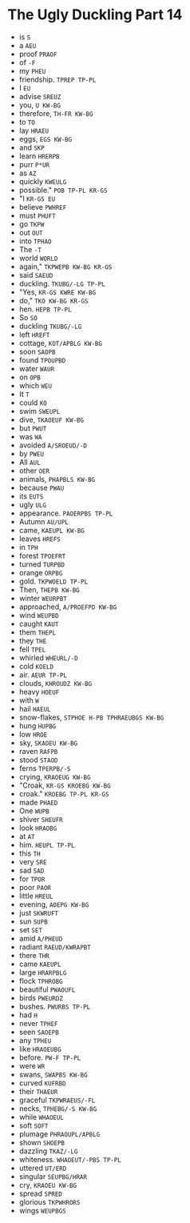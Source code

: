 # The Ugly Duckling Part 14

* is `S`
* a `AEU`
* proof `PRAOF`
* of `-F`
* my `PHEU`
* friendship. `TPREP TP-PL`
* I `EU`
* advise `SREUZ`
* you, `U KW-BG`
* therefore, `TH-FR KW-BG`
* to `TO`
* lay `HRAEU`
* eggs, `EGS KW-BG`
* and `SKP`
* learn `HRERPB`
* purr `P*UR`
* as `AZ`
* quickly `KWEULG`
* possible." `POB TP-PL KR-GS`
* "I `KR-GS EU`
* believe `PWHREF`
* must `PHUFT`
* go `TKPW`
* out `OUT`
* into `TPHAO`
* The `-T`
* world `WORLD`
* again," `TKPWEPB KW-BG KR-GS`
* said `SAEUD`
* duckling. `TKUBG/-LG TP-PL`
* "Yes, `KR-GS KWRE KW-BG`
* do," `TKO KW-BG KR-GS`
* hen. `HEPB TP-PL`
* So `SO`
* duckling `TKUBG/-LG`
* left `HREFT`
* cottage, `KOT/APBLG KW-BG`
* soon `SAOPB`
* found `TPOUPBD`
* water `WAUR`
* on `OPB`
* which `WEU`
* It `T`
* could `KO`
* swim `SWEUPL`
* dive, `TKAOEUF KW-BG`
* but `PWUT`
* was `WA`
* avoided `A/SROEUD/-D`
* by `PWEU`
* All `AUL`
* other `OER`
* animals, `PHAPBLS KW-BG`
* because `PWAU`
* its `EUTS`
* ugly `ULG`
* appearance. `PAOERPBS TP-PL`
* Autumn `AU/UPL`
* came, `KAEUPL KW-BG`
* leaves `HREFS`
* in `TPH`
* forest `TPOEFRT`
* turned `TURPBD`
* orange `ORPBG`
* gold. `TKPWOELD TP-PL`
* Then, `THEPB KW-BG`
* winter `WEURPBT`
* approached, `A/PROEFPD KW-BG`
* wind `WEUPBD`
* caught `KAUT`
* them `THEPL`
* they `THE`
* fell `TPEL`
* whirled `WHEURL/-D`
* cold `KOELD`
* air. `AEUR TP-PL`
* clouds, `KHROUDZ KW-BG`
* heavy `HOEUF`
* with `W`
* hail `HAEUL`
* snow-flakes, `STPHOE H-PB TPHRAEUBGS KW-BG`
* hung `HUPBG`
* low `HROE`
* sky, `SKAOEU KW-BG`
* raven `RAFPB`
* stood `STAOD`
* ferns `TPERPB/-S`
* crying, `KRAOEUG KW-BG`
* "Croak, `KR-GS KROEBG KW-BG`
* croak." `KROEBG TP-PL KR-GS`
* made `PHAED`
* One `WUPB`
* shiver `SHEUFR`
* look `HRAOBG`
* at `AT`
* him. `HEUPL TP-PL`
* this `TH`
* very `SRE`
* sad `SAD`
* for `TPOR`
* poor `PAOR`
* little `HREUL`
* evening, `AOEPG KW-BG`
* just `SKWRUFT`
* sun `SUPB`
* set `SET`
* amid `A/PHEUD`
* radiant `RAEUD/KWRAPBT`
* there `THR`
* came `KAEUPL`
* large `HRARPBLG`
* flock `TPHROBG`
* beautiful `PWAOUFL`
* birds `PWEURDZ`
* bushes. `PWURBS TP-PL`
* had `H`
* never `TPHEF`
* seen `SAOEPB`
* any `TPHEU`
* like `HRAOEUBG`
* before. `PW-F TP-PL`
* were `WR`
* swans, `SWAPBS KW-BG`
* curved `KUFRBD`
* their `THAEUR`
* graceful `TKPWRAEUS/-FL`
* necks, `TPHEBG/-S KW-BG`
* while `WHAOEUL`
* soft `SOFT`
* plumage `PHRAOUPL/APBLG`
* shown `SHOEPB`
* dazzling `TKAZ/-LG`
* whiteness. `WHAOEUT/-PBS TP-PL`
* uttered `UT/ERD`
* singular `SEUPBG/HRAR`
* cry, `KRAOEU KW-BG`
* spread `SPRED`
* glorious `TKPWHRORS`
* wings `WEUPBGS`
